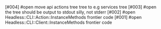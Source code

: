 [#004] #open move api actions tree tree to e.g services tree
[#003] #open the tree should be output to stdout silly, not stderr
[#002] #open Headless::CLI::Action::InstanceMethods frontier code
[#001] #open Headless::CLI::Client::InstanceMethods frontier code
